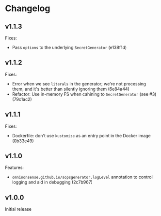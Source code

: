 # Changelog

## v1.1.3

Fixes:

- Pass `options` to the underlying `SecretGenerator` (e138f1d)

## v1.1.2

Fixes:

- Error when we see `literals` in the generator; we're not processing them, and it's better than silently ignoring them (6e84a44)
- Refactor: Use in-memory FS when cahining to `SecretGenerator` (see #3) (79c1ac2)

## v1.1.1

Fixes:

- Dockerfile: don't use `kustomize` as an entry point in the Docker image (0b33e49)

## v1.1.0

Features:

- `omninonsense.github.io/sopsgenerator.logLevel` annotation to control logging and aid in debugging (2c7b967)

## v1.0.0

Initial release
